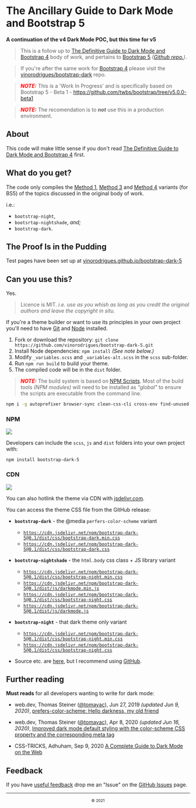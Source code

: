 # The Ancillary Guide to Dark Mode and Bootstrap 5
**A continuation of the v4 Dark Mode POC, but this time for v5**

> This is a follow up to [The Definitive Guide to Dark Mode and Bootstrap 4](http://vinorodrigues.github.io/bootstrap-dark) body of work,
> and pertains to [Bootstrap 5](https://getbootstrap.com) *([Github repo.](https://github.com/twbs/bootstrap))*.

> If you're after the same work for [Bootstrap 4](https://getbootstrap.com/docs/4.5/) please visit the [vinorodrigues/bootstrap-dark](https://github.com/vinorodrigues/bootstrap-dark) repo.


> <u style="text-decoration:none;color:red">***NOTE:***</u> This is a 'Work In Progress' and is specifically based on Bootstrap 5 - Beta 1 - https://github.com/twbs/bootstrap/tree/v5.0.0-beta1

> <u style="text-decoration:none;color:red">***NOTE:***</u> The recomendation is to ***not*** use this in a production environment.

## About

This code will make little sense if you don't read
[The Definitive Guide to Dark Mode and Bootstrap 4](http://vinorodrigues.github.io/bootstrap-dark) first.


## What do you get?

The code only compiles the [Method 1](https://github.com/vinorodrigues/bootstrap-dark/blob/master/README.md#method-1), [Method 3](https://github.com/vinorodrigues/bootstrap-dark/blob/master/README.md#method-3) and [Method 4](https://github.com/vinorodrigues/bootstrap-dark/blob/master/README.md#method-4) variants (for BS5) of the topics discussed in the original body of work.

i.e.:

* `bootstrap-night`,
* `bootsrtap-nightshade`, _and;_
* `bootstrap-dark`.


## The Proof Is in the Pudding

Test pages have been set up at [vinorodrigues.github.io/bootstrap-dark-5](https://vinorodrigues.github.io/bootstrap-dark-5/)


## Can you use this?

Yes.

> Licence is MIT.  *i.e. use as you whish as long as you credit the original authors and leave the copyright in situ.*

If you're a theme builder or want to use its principles in your own project you'll need to have [Git](https://help.github.com/articles/set-up-git) and [Node](https://nodejs.org/) installed.

1. Fork or download the repository: `git clone https://github.com/vinorodrigues/bootstrap-dark-5.git`
2. Install Node dependencies: `npm install`  *(See note below.)*
3. Modify `_variables.scss` and `_variables-alt.scss` in the `scss` sub-folder.
4. Run `npm run build` to build your theme.
5. The compiled code will be in the `dist` folder.

> <u style="text-decoration:none;color:red">***NOTE:***</u> The build system is based on [NPM Scripts](https://docs.npmjs.com/cli/v6/using-npm/scripts). Most of the build tools _(NPM modules)_ will need to be installed as *"global"* to ensure the scripts are executable from the command line.

```bash
npm i -g autoprefixer browser-sync clean-css-cli cross-env find-unused-sass-variables nodemon npm-run-all postcss postcss-cli rtlcss sass stylelint stylelint-config-twbs-bootstrap rollup rollup-plugin-terser
```


### NPM

[![](https://img.shields.io/npm/v/bootstrap-dark-5)](http://npmjs.com/package/bootstrap-dark-5)

Developers can include the `scss`, `js` and `dist` folders into your own project with:

`npm install bootstrap-dark-5`


### CDN

[![](https://data.jsdelivr.com/v1/package/npm/bootstrap-dark-5/badge?style=rounded)](https://www.jsdelivr.com/package/npm/bootstrap-dark-5)

You can also hotlink the theme via CDN with [jsdelivr.com](https://www.jsdelivr.com).

You can access the theme CSS file from the GitHub release:

* **`bootstrap-dark`** - the @media `perfers-color-scheme` variant
  * [`https://cdn.jsdelivr.net/npm/bootstrap-dark-5@0.1/dist/css/bootstrap-dark.min.css`](https://cdn.jsdelivr.net/npm/bootstrap-dark-5@0.1/dist/css/bootstrap-dark.min.css)
  * [`https://cdn.jsdelivr.net/npm/bootstrap-dark-5@0.1/dist/css/bootstrap-dark.css`](https://cdn.jsdelivr.net/npm/bootstrap-dark-5@0.1/dist/css/bootstrap-dark.css)

* **`bootstrap-nightshade`** - the `html.body` css class + JS library variant
  * [`https://cdn.jsdelivr.net/npm/bootstrap-dark-5@0.1/dist/css/bootstrap-night.min.css`](https://cdn.jsdelivr.net/npm/bootstrap-dark-5@0.1/css/dist/bootstrap-night.min.css)
  * [`https://cdn.jsdelivr.net/npm/bootstrap-dark-5@0.1/dist/js/darkmode.min.js`](https://cdn.jsdelivr.net/npm/bootstrap-dark-5@0.1/dist/js/darkmode.min.js)
  * [`https://cdn.jsdelivr.net/npm/bootstrap-dark-5@0.1/dist/css/bootstrap-night.css`](https://cdn.jsdelivr.net/npm/bootstrap-dark-5@0.1/dist/css/bootstrap-night.css)
  * [`https://cdn.jsdelivr.net/npm/bootstrap-dark-5@0.1/dist/js/darkmode.js`](https://cdn.jsdelivr.net/npm/bootstrap-dark-5@0.1/dist/js/darkmode.js)

* **`bootstrap-night`** - that dark theme only variant
  * [`https://cdn.jsdelivr.net/npm/bootstrap-dark-5@0.1/dist/css/bootstrap-night.min.css`](https://cdn.jsdelivr.net/npm/bootstrap-dark-5@0.1/dist/css.bootstrap-night.min.css)
  * [`https://cdn.jsdelivr.net/npm/bootstrap-dark-5@0.1/dist/css/bootstrap-night.css`](https://cdn.jsdelivr.net/npm/bootstrap-dark-5@0.1/dist/css/bootstrap-night.css)

* Source etc. are [here](https://cdn.jsdelivr.net/gh/vinorodrigues/bootstrap-dark-5/), but I recommend using [GitHub](https://github.com/vinorodrigues/bootstrap-dark-5).


## Further reading

**Must reads** for all developers wanting to write for dark mode:

* web.dev, Thomas Steiner ([@tomayac](https://github.com/tomayac)), Jun 27, 2019 *(updated Jun 9, 2020)*, [prefers-color-scheme: Hello darkness, my old friend](https://web.dev/prefers-color-scheme/)

* web.dev, Thomas Steiner ([@tomayac](https://github.com/tomayac)), Apr 8, 2020 *(updated Jun 16, 2020)*, [Improved dark mode default styling with the color-scheme CSS property and the corresponding meta tag](https://web.dev/color-scheme/)

* CSS-TRICKS, Adhuham, Sep 9, 2020 [A Complete Guide to Dark Mode on the Web](https://css-tricks.com/a-complete-guide-to-dark-mode-on-the-web/)


## Feedback

If you have [useful feedback](https://alearningaday.blog/2020/08/04/useful-feedback/) drop me an "Issue" on the [GitHub Issues](https://github.com/vinorodrigues/bootstrap-dark-5/issues) page.


---

<p align="center" style="display:block;font-size:75%;text-align:center">&copy; 2021</p>
